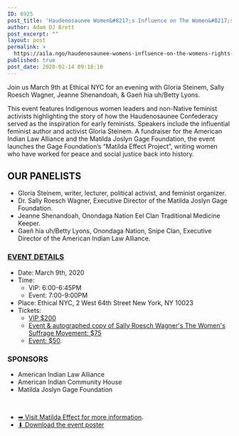 ```yaml
---
ID: 6925
post_title: 'Haudenosaunee Women&#8217;s Influence on The Women&#8217;s Rights Movement'
author: Adam DJ Brett
post_excerpt: ""
layout: post
permalink: >
  https://aila.ngo/haudenosaunee-womens-influence-on-the-womens-rights-movement/
published: true
post_date: 2020-02-14 09:18:10
---
```

Join us March 9th at Ethical NYC for an evening with Gloria Steinem, Sally Roesch Wagner, Jeanne Shenandoah, &amp; Gaeñ hia uh/Betty Lyons.

This event features Indigenous women leaders and non-Native feminist activists highlighting the story of how the Haudenosaunee Confederacy served as the inspiration for early feminists. Speakers include the influential feminist author and activist Gloria Steinem. A fundraiser for the American Indian Law Alliance and the Matilda Joslyn Gage Foundation, the event launches the Gage Foundation’s “Matilda Effect Project”, writing women who have worked for peace and social justice back into history.
<h2>OUR PANELISTS</h2>
<ul>
 	<li>Gloria Steinem, writer, lecturer, political activist, and feminist organizer.</li>
 	<li>Dr. Sally Roesch Wagner, Executive Director of the Matilda Joslyn Gage Foundation.</li>
 	<li>Jeanne Shenandoah, Onondaga Nation Eel Clan Traditional Medicine Keeper.</li>
 	<li>Gaeñ hia uh/Betty Lyons, Onondaga Nation, Snipe Clan, Executive Director of the American Indian Law Alliance.</li>
</ul>
<h3><a href="https://www.matildaeffect.events/">EVENT DETAILS</a></h3>
<ul>
 	<li>Date: March 9th, 2020</li>
 	<li>Time:
<ul>
 	<li>VIP: 6:00-6:45PM</li>
 	<li>Event: 7:00-9:00PM</li>
</ul>
</li>
 	<li>Place: Ethical NYC, 2 West 64th Street New York, NY 10023</li>
 	<li>Tickets:
<ul>
 	<li><a href="http://tickets.matildaeffect.events/">VIP $200</a></li>
 	<li><a href="http://tickets.matildaeffect.events/">Event &amp; autographed copy of Sally Roesch Wagner's The Women's Suffrage Movement: $75</a></li>
 	<li><a href="http://tickets.matildaeffect.events/">Event: $50</a>.</li>
</ul>
</li>
</ul>
<h3>SPONSORS</h3>
<ul>
 	<li>American Indian Law Alliance</li>
 	<li>American Indian Community House</li>
 	<li>Matilda Joslyn Gage Foundation</li>
</ul>
&nbsp;
<ul>
 	<li><a href="https://www.matildaeffect.events/">&#x27a1;︎ Visit Matilda Effect for more information</a>.</li>
 	<li><a href="https://aila.ngo/wp-content/uploads/2020/02/Haudenosaunee-women-influence-web.jpg">&#x2b07;︎ Download the event poster</a></li>
</ul>